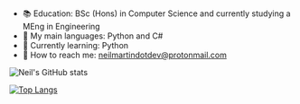 - :books:  Education: BSc (Hons) in Computer Science and currently studying a MEng in Engineering
- :speech_balloon: My main languages: Python and C#
- :seedling: Currently learning: Python
- :calling: How to reach me: neilmartindotdev@protonmail.com

![Neil's GitHub stats](https://github-readme-stats.vercel.app/api?username=neilmartindev&show_icons=true&theme=dracula)

[![Top Langs](https://github-readme-stats.vercel.app/api/top-langs/?username=neilmartindev&theme=dracula&hide=css)](https://github.com/neilmartindev/github-readme-stats)
